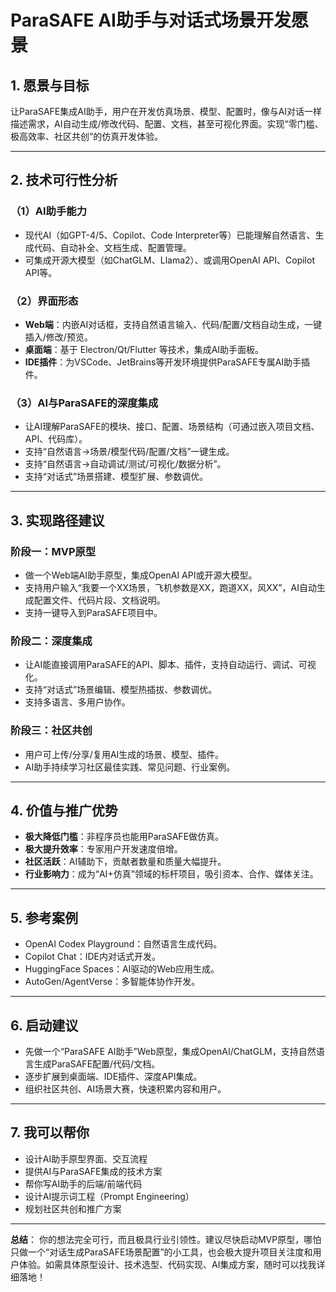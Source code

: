 # ParaSAFE AI助手与对话式场景开发愿景

## 1. 愿景与目标

让ParaSAFE集成AI助手，用户在开发仿真场景、模型、配置时，像与AI对话一样描述需求，AI自动生成/修改代码、配置、文档，甚至可视化界面。实现“零门槛、极高效率、社区共创”的仿真开发体验。

---

## 2. 技术可行性分析

### （1）AI助手能力
- 现代AI（如GPT-4/5、Copilot、Code Interpreter等）已能理解自然语言、生成代码、自动补全、文档生成、配置管理。
- 可集成开源大模型（如ChatGLM、Llama2）、或调用OpenAI API、Copilot API等。

### （2）界面形态
- **Web端**：内嵌AI对话框，支持自然语言输入、代码/配置/文档自动生成，一键插入/修改/预览。
- **桌面端**：基于 Electron/Qt/Flutter 等技术，集成AI助手面板。
- **IDE插件**：为VSCode、JetBrains等开发环境提供ParaSAFE专属AI助手插件。

### （3）AI与ParaSAFE的深度集成
- 让AI理解ParaSAFE的模块、接口、配置、场景结构（可通过嵌入项目文档、API、代码库）。
- 支持“自然语言→场景/模型代码/配置/文档”一键生成。
- 支持“自然语言→自动调试/测试/可视化/数据分析”。
- 支持“对话式”场景搭建、模型扩展、参数调优。

---

## 3. 实现路径建议

### 阶段一：MVP原型
- 做一个Web端AI助手原型，集成OpenAI API或开源大模型。
- 支持用户输入“我要一个XX场景，飞机参数是XX，跑道XX，风XX”，AI自动生成配置文件、代码片段、文档说明。
- 支持一键导入到ParaSAFE项目中。

### 阶段二：深度集成
- 让AI能直接调用ParaSAFE的API、脚本、插件，支持自动运行、调试、可视化。
- 支持“对话式”场景编辑、模型热插拔、参数调优。
- 支持多语言、多用户协作。

### 阶段三：社区共创
- 用户可上传/分享/复用AI生成的场景、模型、插件。
- AI助手持续学习社区最佳实践、常见问题、行业案例。

---

## 4. 价值与推广优势

- **极大降低门槛**：非程序员也能用ParaSAFE做仿真。
- **极大提升效率**：专家用户开发速度倍增。
- **社区活跃**：AI辅助下，贡献者数量和质量大幅提升。
- **行业影响力**：成为“AI+仿真”领域的标杆项目，吸引资本、合作、媒体关注。

---

## 5. 参考案例
- OpenAI Codex Playground：自然语言生成代码。
- Copilot Chat：IDE内对话式开发。
- HuggingFace Spaces：AI驱动的Web应用生成。
- AutoGen/AgentVerse：多智能体协作开发。

---

## 6. 启动建议
- 先做一个“ParaSAFE AI助手”Web原型，集成OpenAI/ChatGLM，支持自然语言生成ParaSAFE配置/代码/文档。
- 逐步扩展到桌面端、IDE插件、深度API集成。
- 组织社区共创、AI场景大赛，快速积累内容和用户。

---

## 7. 我可以帮你
- 设计AI助手原型界面、交互流程
- 提供AI与ParaSAFE集成的技术方案
- 帮你写AI助手的后端/前端代码
- 设计AI提示词工程（Prompt Engineering）
- 规划社区共创和推广方案

---

**总结**：
你的想法完全可行，而且极具行业引领性。建议尽快启动MVP原型，哪怕只做一个“对话生成ParaSAFE场景配置”的小工具，也会极大提升项目关注度和用户体验。如需具体原型设计、技术选型、代码实现、AI集成方案，随时可以找我详细落地！ 